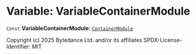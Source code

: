 # Variable: VariableContainerModule

`Const` **VariableContainerModule**: [`ContainerModule`](/en/auto-docs/editor/classes/ContainerModule.md)

Copyright (c) 2025 Bytedance Ltd. and/or its affiliates
SPDX-License-Identifier: MIT
